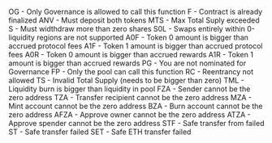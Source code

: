 OG - Only Governance is allowed to call this function
F - Contract is already finalized
ANV - Must deposit both tokens
MTS - Max Total Suply exceeded
S - Must widthdraw more than zero shares
S0L - Swaps entirely within 0-liquidity regions are not supported
A0F - Token 0 amount is bigger than accrued protocol fees
A1F - Token 1 amount is bigger than accrued protocol fees
A0R - Token 0 amount is bigger than accrued rewards
A1R - Token 1 amount is bigger than accrued rewards
PG - You are not nominated for Governance
FP - Only the pool can call this function
RC - Reentrancy not allowed
TS - Invalid Total Supply (needs to be bigger than zero)
TML - Liquidity burn is bigger than liquidity in pool
FZA - Sender cannot be the zero address
TZA - Transfer recipient cannot be the zero address
MZA - Mint account cannot be the zero address
BZA - Burn account cannot be the zero address
AFZA - Approve owner cannot be the zero address
ATZA - Approve spender cannot be the zero address
STF - Safe transfer from failed
ST - Safe transfer failed
SET - Safe ETH transfer failed